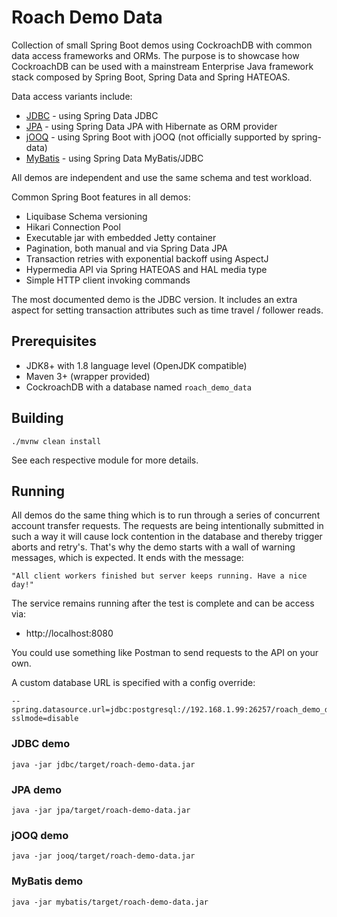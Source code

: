 # Roach Demo Data

Collection of small Spring Boot demos using CockroachDB with common data access frameworks and ORMs.
The purpose is to showcase how CockroachDB can be used with a mainstream Enterprise Java framework
stack composed by Spring Boot, Spring Data and Spring HATEOAS. 

Data access variants include:

- [JDBC](jdbc/README.md) - using Spring Data JDBC 
- [JPA](jpa/README.md) - using Spring Data JPA with Hibernate as ORM provider 
- [jOOQ](jooq/README.md) - using Spring Boot with jOOQ (not officially supported by spring-data) 
- [MyBatis](mybatis/README.md) - using Spring Data MyBatis/JDBC

All demos are independent and use the same schema and test workload. 

Common Spring Boot features in all demos:

- Liquibase Schema versioning
- Hikari Connection Pool
- Executable jar with embedded Jetty container
- Pagination, both manual and via Spring Data JPA 
- Transaction retries with exponential backoff using AspectJ
- Hypermedia API via Spring HATEOAS and HAL media type
- Simple HTTP client invoking commands

The most documented demo is the JDBC version. It includes an extra aspect for setting transaction attributes such 
as time travel / follower reads. 

## Prerequisites

- JDK8+ with 1.8 language level (OpenJDK compatible)
- Maven 3+ (wrapper provided)
- CockroachDB with a database named `roach_demo_data` 

## Building

    ./mvnw clean install

See each respective module for more details.

## Running 

All demos do the same thing which is to run through a series of concurrent account
transfer requests. The requests are being intentionally submitted in such a way 
it will cause lock contention in the database and thereby trigger aborts and retry's. 
That's why the demo starts with a wall of warning messages, which is expected.
It ends with the message:

    "All client workers finished but server keeps running. Have a nice day!" 

The service remains running after the test is complete and can be access via: 

- http://localhost:8080

You could use something like Postman to send requests to the API on your own.

A custom database URL is specified with a config override:

    --spring.datasource.url=jdbc:postgresql://192.168.1.99:26257/roach_demo_data?sslmode=disable
    
### JDBC demo

    java -jar jdbc/target/roach-demo-data.jar 

### JPA demo

    java -jar jpa/target/roach-demo-data.jar

### jOOQ demo

    java -jar jooq/target/roach-demo-data.jar

### MyBatis demo

    java -jar mybatis/target/roach-demo-data.jar
